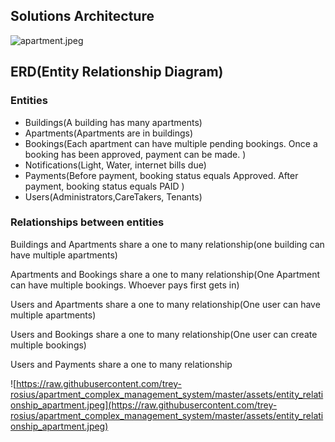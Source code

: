 ## Solutions Architecture

![apartment.jpeg](../assets/apartment.jpeg)

## ERD(Entity Relationship Diagram)

### Entities

- Buildings(A building has many apartments)
- Apartments(Apartments are in buildings)
- Bookings(Each apartment can have multiple pending bookings. Once a booking has been approved, payment can be made. )
- Notifications(Light, Water, internet bills due)
- Payments(Before payment, booking status equals Approved. After payment, booking status equals PAID )
- Users(Administrators,CareTakers, Tenants)

### Relationships between entities

Buildings and Apartments share a one to many relationship(one building can have multiple apartments)

Apartments and Bookings share a one to many relationship(One Apartment can have multiple bookings. Whoever pays first gets in)

Users and Apartments share a one to many relationship(One user can have multiple apartments)

Users and Bookings share a one to many relationship(One user can create multiple bookings)

Users and Payments share a one to many relationship

![https://raw.githubusercontent.com/trey-rosius/apartment_complex_management_system/master/assets/entity_relationship_apartment.jpeg](https://raw.githubusercontent.com/trey-rosius/apartment_complex_management_system/master/assets/entity_relationship_apartment.jpeg)
